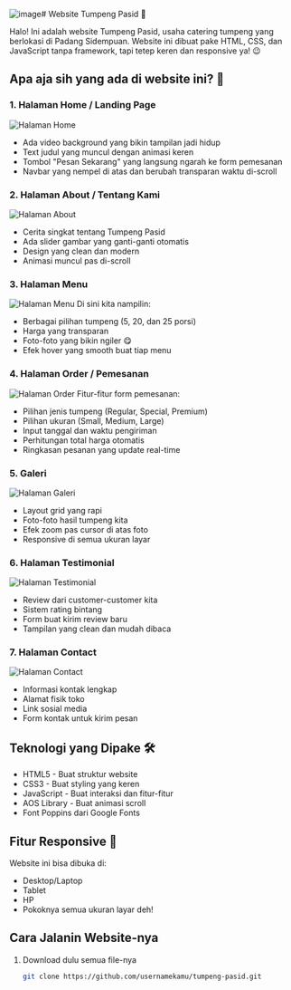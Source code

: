 ![image](https://github.com/user-attachments/assets/3ab01ed3-64c0-4448-82ff-f9ef27752186)# Website Tumpeng Pasid 🍱

Halo! Ini adalah website Tumpeng Pasid, usaha catering tumpeng yang berlokasi di Padang Sidempuan. Website ini dibuat pake HTML, CSS, dan JavaScript tanpa framework, tapi tetep keren dan responsive ya! 😉

## Apa aja sih yang ada di website ini? 🤔

### 1. Halaman Home / Landing Page
![Halaman Home](URL_TO_HOME_SCREENSHOT)
- Ada video background yang bikin tampilan jadi hidup
- Text judul yang muncul dengan animasi keren
- Tombol "Pesan Sekarang" yang langsung ngarah ke form pemesanan
- Navbar yang nempel di atas dan berubah transparan waktu di-scroll

### 2. Halaman About / Tentang Kami
![Halaman About](URL_TO_ABOUT_SCREENSHOT)
- Cerita singkat tentang Tumpeng Pasid
- Ada slider gambar yang ganti-ganti otomatis
- Design yang clean dan modern
- Animasi muncul pas di-scroll

### 3. Halaman Menu
![Halaman Menu](URL_TO_MENU_SCREENSHOT)
Di sini kita nampilin:
- Berbagai pilihan tumpeng (5, 20, dan 25 porsi)
- Harga yang transparan
- Foto-foto yang bikin ngiler 😋
- Efek hover yang smooth buat tiap menu

### 4. Halaman Order / Pemesanan
![Halaman Order](URL_TO_ORDER_SCREENSHOT)
Fitur-fitur form pemesanan:
- Pilihan jenis tumpeng (Regular, Special, Premium)
- Pilihan ukuran (Small, Medium, Large)
- Input tanggal dan waktu pengiriman
- Perhitungan total harga otomatis
- Ringkasan pesanan yang update real-time

### 5. Galeri
![Halaman Galeri](URL_TO_GALLERY_SCREENSHOT)
- Layout grid yang rapi
- Foto-foto hasil tumpeng kita
- Efek zoom pas cursor di atas foto
- Responsive di semua ukuran layar

### 6. Halaman Testimonial
![Halaman Testimonial](URL_TO_TESTIMONIAL_SCREENSHOT)
- Review dari customer-customer kita
- Sistem rating bintang
- Form buat kirim review baru
- Tampilan yang clean dan mudah dibaca

### 7. Halaman Contact
![Halaman Contact](URL_TO_CONTACT_SCREENSHOT)
- Informasi kontak lengkap
- Alamat fisik toko
- Link sosial media
- Form kontak untuk kirim pesan

## Teknologi yang Dipake 🛠

- HTML5 - Buat struktur website
- CSS3 - Buat styling yang keren
- JavaScript - Buat interaksi dan fitur-fitur
- AOS Library - Buat animasi scroll
- Font Poppins dari Google Fonts

## Fitur Responsive 📱

Website ini bisa dibuka di:
- Desktop/Laptop
- Tablet
- HP
- Pokoknya semua ukuran layar deh!


## Cara Jalanin Website-nya

1. Download dulu semua file-nya
   ```bash
   git clone https://github.com/usernamekamu/tumpeng-pasid.git
